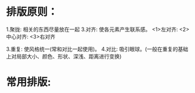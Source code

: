 # 排版原则：
1.聚拢: 相关的东西尽量放在一起
3.对齐: 使各元素产生联系感。
   <1>左对齐:
   <2>中心对齐:
   <3>右对齐
   	 
3.重复: 使风格统一(常和对比一起使用)。
4.对比: 吸引眼球。(一般在重复的基础上对局部大小、颜色、形状、深浅、距离进行变换)


# 常用排版: